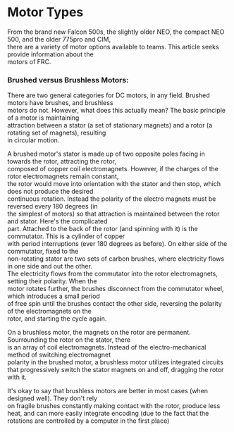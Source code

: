 # Motor Types

From the brand new Falcon 500s, the slightly older NEO, the compact NEO 500, and the older 775pro and CIM,   
there are a variety of motor options available to teams. This article seeks provide information about the  
 motors of FRC.

### Brushed versus Brushless Motors:

There are two general categories for DC motors, in any field. Brushed motors have brushes, and brushless  
motors do not. However, what does this actually mean? The basic principle of a motor is maintaining  
attraction between a stator (a set of stationary magnets) and a rotor (a rotating set of magnets), resulting  
in circular motion. 

A brushed motor's stator is made up of two opposite poles facing in towards the rotor, attracting the rotor,  
composed of copper coil electromagnets. However, if the charges of the rotor electromagnets remain constant,  
the rotor would move into orientation with the stator and then stop, which does not produce the desired  
continuous rotation. Instead the polarity of the electro magnets must be reversed every 180 degrees (in  
the simplest of motors) so that attraction is maintained between the rotor and stator. Here's the complicated  
part. Attached to the back of the rotor (and spinning with it) is the commutator. This is a cylinder of copper  
with period interruptions (ever 180 degrees as before). On either side of the commutator, fixed to the  
non-rotating stator are two sets of carbon brushes, where electricity flows in one side and out the other.  
The electricity flows from the commutator into the rotor electromagnets, setting their polarity. When the  
motor rotates further, the brushes disconnect from the commutator wheel, which introduces a small period  
of free spin until the brushes contact the other side, reversing the polarity of the electromagnets on the  
rotor, and starting the cycle again.

On a brushless motor, the magnets on the rotor are permanent. Sourrounding the rotor on the stator, there  
is an array of coil electromagnets. Instead of the electro-mechanical method of switching electromagnet  
polarity in the brushed motor, a brushless motor utilizes integrated circuits that progressively switch
the stator magnets on and off, dragging the rotor with it.

It's okay to say that brushless motors are better in most cases (when designed well). They don't rely  
on fragile brushes constantly making contact with the rotor, produce less heat, and can more easily integrate encoding (due to the fact that the rotations are controlled by a computer in the first place)